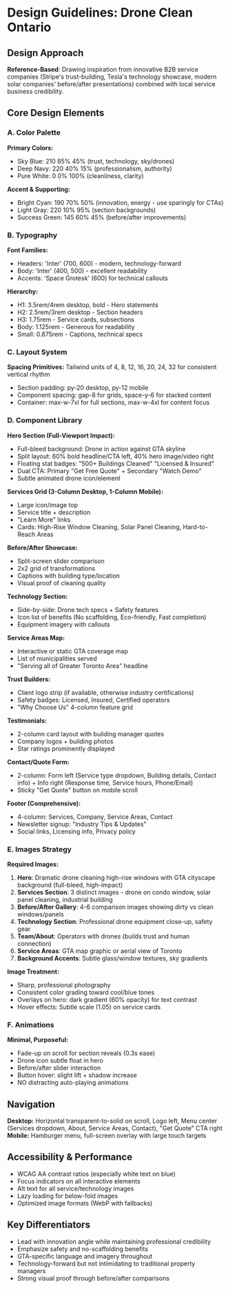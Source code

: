 # Design Guidelines: Drone Clean Ontario

## Design Approach
**Reference-Based**: Drawing inspiration from innovative B2B service companies (Stripe's trust-building, Tesla's technology showcase, modern solar companies' before/after presentations) combined with local service business credibility.

## Core Design Elements

### A. Color Palette
**Primary Colors:**
- Sky Blue: 210 85% 45% (trust, technology, sky/drones)
- Deep Navy: 220 40% 15% (professionalism, authority)
- Pure White: 0 0% 100% (cleanliness, clarity)

**Accent & Supporting:**
- Bright Cyan: 190 70% 50% (innovation, energy - use sparingly for CTAs)
- Light Gray: 220 10% 95% (section backgrounds)
- Success Green: 145 60% 45% (before/after improvements)

### B. Typography
**Font Families:**
- Headers: 'Inter' (700, 600) - modern, technology-forward
- Body: 'Inter' (400, 500) - excellent readability
- Accents: 'Space Grotesk' (600) for technical callouts

**Hierarchy:**
- H1: 3.5rem/4rem desktop, bold - Hero statements
- H2: 2.5rem/3rem desktop - Section headers
- H3: 1.75rem - Service cards, subsections
- Body: 1.125rem - Generous for readability
- Small: 0.875rem - Captions, technical specs

### C. Layout System
**Spacing Primitives:** Tailwind units of 4, 8, 12, 16, 20, 24, 32 for consistent vertical rhythm
- Section padding: py-20 desktop, py-12 mobile
- Component spacing: gap-8 for grids, space-y-6 for stacked content
- Container: max-w-7xl for full sections, max-w-4xl for content focus

### D. Component Library

**Hero Section (Full-Viewport Impact):**
- Full-bleed background: Drone in action against GTA skyline
- Split layout: 60% bold headline/CTA left, 40% hero image/video right
- Floating stat badges: "500+ Buildings Cleaned" "Licensed & Insured"
- Dual CTA: Primary "Get Free Quote" + Secondary "Watch Demo"
- Subtle animated drone icon/element

**Services Grid (3-Column Desktop, 1-Column Mobile):**
- Large icon/image top
- Service title + description
- "Learn More" links
- Cards: High-Rise Window Cleaning, Solar Panel Cleaning, Hard-to-Reach Areas

**Before/After Showcase:**
- Split-screen slider comparison
- 2x2 grid of transformations
- Captions with building type/location
- Visual proof of cleaning quality

**Technology Section:**
- Side-by-side: Drone tech specs + Safety features
- Icon list of benefits (No scaffolding, Eco-friendly, Fast completion)
- Equipment imagery with callouts

**Service Areas Map:**
- Interactive or static GTA coverage map
- List of municipalities served
- "Serving all of Greater Toronto Area" headline

**Trust Builders:**
- Client logo strip (if available, otherwise industry certifications)
- Safety badges: Licensed, Insured, Certified operators
- "Why Choose Us" 4-column feature grid

**Testimonials:**
- 2-column card layout with building manager quotes
- Company logos + building photos
- Star ratings prominently displayed

**Contact/Quote Form:**
- 2-column: Form left (Service type dropdown, Building details, Contact info) + Info right (Response time, Service hours, Phone/Email)
- Sticky "Get Quote" button on mobile scroll

**Footer (Comprehensive):**
- 4-column: Services, Company, Service Areas, Contact
- Newsletter signup: "Industry Tips & Updates"
- Social links, Licensing info, Privacy policy

### E. Images Strategy

**Required Images:**
1. **Hero**: Dramatic drone cleaning high-rise windows with GTA cityscape background (full-bleed, high-impact)
2. **Services Section**: 3 distinct images - drone on condo window, solar panel cleaning, industrial building
3. **Before/After Gallery**: 4-6 comparison images showing dirty vs clean windows/panels
4. **Technology Section**: Professional drone equipment close-up, safety gear
5. **Team/About**: Operators with drones (builds trust and human connection)
6. **Service Areas**: GTA map graphic or aerial view of Toronto
7. **Background Accents**: Subtle glass/window textures, sky gradients

**Image Treatment:**
- Sharp, professional photography
- Consistent color grading toward cool/blue tones
- Overlays on hero: dark gradient (60% opacity) for text contrast
- Hover effects: Subtle scale (1.05) on service cards

### F. Animations
**Minimal, Purposeful:**
- Fade-up on scroll for section reveals (0.3s ease)
- Drone icon subtle float in hero
- Before/after slider interaction
- Button hover: slight lift + shadow increase
- NO distracting auto-playing animations

## Navigation
**Desktop:** Horizontal transparent-to-solid on scroll, Logo left, Menu center (Services dropdown, About, Service Areas, Contact), "Get Quote" CTA right
**Mobile:** Hamburger menu, full-screen overlay with large touch targets

## Accessibility & Performance
- WCAG AA contrast ratios (especially white text on blue)
- Focus indicators on all interactive elements
- Alt text for all service/technology images
- Lazy loading for below-fold images
- Optimized image formats (WebP with fallbacks)

## Key Differentiators
- Lead with innovation angle while maintaining professional credibility
- Emphasize safety and no-scaffolding benefits
- GTA-specific language and imagery throughout
- Technology-forward but not intimidating to traditional property managers
- Strong visual proof through before/after comparisons